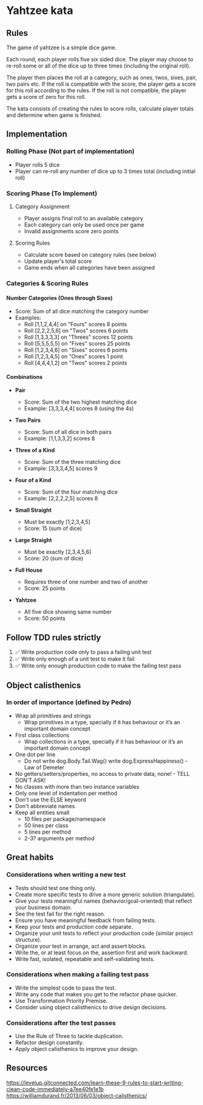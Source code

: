 # Yahtzee kata

## Rules

The game of yahtzee is a simple dice game.

Each round, each player rolls five six sided dice.
The player may choose to re-roll some or all of the dice up to three times (including the original roll).

The player then places the roll at a category, such as ones, twos, sixes, pair, two pairs etc.
If the roll is compatible with the score, the player gets a score for this roll according to the rules.
If the roll is not compatible, the player gets a score of zero for this roll.

The kata consists of creating the rules to score rolls, calculate player totals and determine when game is finished.

## Implementation

### Rolling Phase (Not part of implementation)

- Player rolls 5 dice
- Player can re-roll any number of dice up to 3 times total (including initial roll)

### Scoring Phase (To Implement)

1. Category Assignment

   - Player assigns final roll to an available category
   - Each category can only be used once per game
   - Invalid assignments score zero points

2. Scoring Rules
   - Calculate score based on category rules (see below)
   - Update player's total score
   - Game ends when all categories have been assigned

### Categories & Scoring Rules

#### Number Categories (Ones through Sixes)

- Score: Sum of all dice matching the category number
- Examples:
  - Roll [1,1,2,4,4] on "Fours" scores 8 points
  - Roll [2,2,2,5,6] on "Twos" scores 6 points
  - Roll [1,3,3,3,3] on "Threes" scores 12 points
  - Roll [5,5,5,5,5] on "Fives" scores 25 points
  - Roll [1,2,3,4,6] on "Sixes" scores 6 points
  - Roll [1,2,3,4,5] on "Ones" scores 1 point
  - Roll [4,4,4,1,2] on "Twos" scores 2 points

#### Combinations

- **Pair**

  - Score: Sum of the two highest matching dice
  - Example: [3,3,3,4,4] scores 8 (using the 4s)

- **Two Pairs**

  - Score: Sum of all dice in both pairs
  - Example: [1,1,3,3,2] scores 8

- **Three of a Kind**

  - Score: Sum of the three matching dice
  - Example: [3,3,3,4,5] scores 9

- **Four of a Kind**

  - Score: Sum of the four matching dice
  - Example: [2,2,2,2,5] scores 8

- **Small Straight**

  - Must be exactly [1,2,3,4,5]
  - Score: 15 (sum of dice)

- **Large Straight**

  - Must be exactly [2,3,4,5,6]
  - Score: 20 (sum of dice)

- **Full House**

  - Requires three of one number and two of another
  - Score: 25 points

- **Yahtzee**
  - All five dice showing same number
  - Score: 50 points

## Follow TDD rules strictly

1. ✅ Write production code only to pass a failing unit test
2. ✅ Write only enough of a unit test to make it fail
3. ✅ Write only enough production code to make the failing test pass

## Object calisthenics

### In order of importance (defined by Pedro)

- Wrap all primitives and strings
  - Wrap primitives in a type, specially if it has behaviour or it’s an important domain concept
- First class collections
  - Wrap collections in a type, specially if it has behaviour or it’s an important domain concept
- One dot per line
  - Do not write dog.Body.Tail.Wag() write dog.ExpressHappiness() - Law of Demeter
- No getters/setters/properties, no access to private data, none! - TELL DON’T ASK!
- No classes with more than two instance variables
- Only one level of indentation per method
- Don't use the ELSE keyword
- Don't abbreviate names
- Keep all entities small
  - 10 files per package/namespace
  - 50 lines per class
  - 5 lines per method
  - 2-3? arguments per method

## Great habits

### Considerations when writing a new test

- Tests should test one thing only.
- Create more specific tests to drive a more generic solution (triangulate).
- Give your tests meaningful names (behavior/goal-oriented) that reflect your business domain.
- See the test fail for the right reason.
- Ensure you have meaningful feedback from failing tests.
- Keep your tests and production code separate.
- Organize your unit tests to reflect your production code (similar project structure).
- Organize your test in arrange, act and assert blocks.
- Write the, or at least focus on the, assertion first and work backward.
- Write fast, isolated, repeatable and self-validating tests.

### Considerations when making a failing test pass

- Write the simplest code to pass the test.
- Write any code that makes you get to the refactor phase quicker.
- Use Transformation Priority Premise.
- Consider using object calisthenics to drive design decisions.

### Considerations after the test passes

- Use the Rule of Three to tackle duplication.
- Refactor design constantly.
- Apply object calisthenics to improve your design.

## Resources

<https://levelup.gitconnected.com/learn-these-9-rules-to-start-writing-clean-code-immediately-a7ee40fe1e1b>
<https://williamdurand.fr/2013/06/03/object-calisthenics/>
